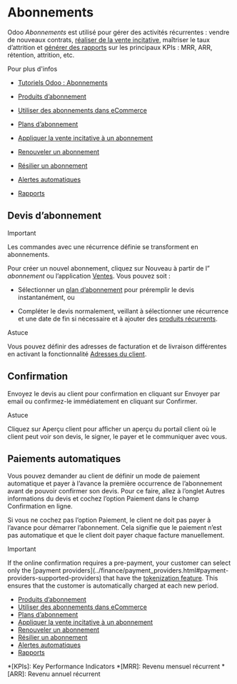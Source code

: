 # Abonnements

Odoo _Abonnements_ est utilisé pour gérer des activités récurrentes : vendre
de nouveaux contrats, [réaliser de la vente
incitative](subscriptions/upselling.html), maîtriser le taux d’attrition et
[générer des rapports](subscriptions/reports.html) sur les principaux KPIs :
MRR, ARR, rétention, attrition, etc.

Pour plus d'infos

  * [Tutoriels Odoo : Abonnements](https://www.odoo.com/slides/subscription-20)

  * [Produits d’abonnement](subscriptions/products.html)

  * [Utiliser des abonnements dans eCommerce](subscriptions/ecommerce.html)

  * [Plans d’abonnement](subscriptions/plans.html)

  * [Appliquer la vente incitative à un abonnement](subscriptions/upselling.html)

  * [Renouveler un abonnement](subscriptions/renewals.html)

  * [Résilier un abonnement](subscriptions/closing.html)

  * [Alertes automatiques](subscriptions/automatic_alerts.html)

  * [Rapports](subscriptions/reports.html)

## Devis d’abonnement

Important

Les commandes avec une récurrence définie se transforment en abonnements.

Pour créer un nouvel abonnement, cliquez sur Nouveau à partir de l”
_abonnement_ ou l’application [Ventes](../sales.html). Vous pouvez soit :

  * Sélectionner un [plan d’abonnement](subscriptions/plans.html) pour préremplir le devis instantanément, ou

  * Compléter le devis normalement, veillant à sélectionner une récurrence et une date de fin si nécessaire et à ajouter des [produits récurrents](subscriptions/products.html).

Astuce

Vous pouvez définir des adresses de facturation et de livraison différentes en
activant la fonctionnalité [Adresses du
client](../finance/accounting/customer_invoices/customer_addresses.html).

## Confirmation

Envoyez le devis au client pour confirmation en cliquant sur Envoyer par email
ou confirmez-le immédiatement en cliquant sur Confirmer.

Astuce

Cliquez sur Aperçu client pour afficher un aperçu du portail client où le
client peut voir son devis, le signer, le payer et le communiquer avec vous.

## Paiements automatiques

Vous pouvez demander au client de définir un mode de paiement automatique et
payer à l’avance la première occurrence de l’abonnement avant de pouvoir
confirmer son devis. Pour ce faire, allez à l’onglet Autres informations du
devis et cochez l’option Paiement dans le champ Confirmation en ligne.

Si vous ne cochez pas l’option Paiement, le client ne doit pas payer à
l’avance pour démarrer l’abonnement. Cela signifie que le paiement n’est pas
automatique et que le client doit payer chaque facture manuellement.

Important

If the online confirmation requires a pre-payment, your customer can select
only the [payment providers](../finance/payment_providers.html#payment-
providers-supported-providers) that have the [tokenization
feature](../finance/payment_providers.html#payment-providers-tokenization).
This ensures that the customer is automatically charged at each new period.

  * [Produits d’abonnement](subscriptions/products.html)
  * [Utiliser des abonnements dans eCommerce](subscriptions/ecommerce.html)
  * [Plans d’abonnement](subscriptions/plans.html)
  * [Appliquer la vente incitative à un abonnement](subscriptions/upselling.html)
  * [Renouveler un abonnement](subscriptions/renewals.html)
  * [Résilier un abonnement](subscriptions/closing.html)
  * [Alertes automatiques](subscriptions/automatic_alerts.html)
  * [Rapports](subscriptions/reports.html)

  *[KPIs]: Key Performance Indicators
  *[MRR]: Revenu mensuel récurrent
  *[ARR]: Revenu annuel récurrent

